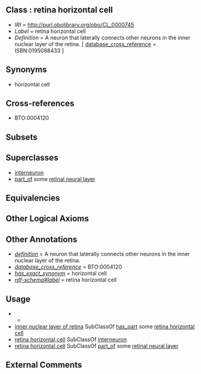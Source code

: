 
## Class : retina horizontal cell

 * *IRI* = http://purl.obolibrary.org/obo/CL_0000745
 * *Label* = retina horizontal cell
 * *Definition* = A neuron that laterally connects other neurons in the inner nuclear layer of the retina. [ [database_cross_reference](../../ef/oboInOwl#hasDbXref.md) = ISBN:0195088433 ]

## Synonyms

 * horizontal cell

## Cross-references

 * BTO:0004120

## Subsets


## Superclasses

 * [interneuron](../../CL/99/CL_0000099.md)
 * [part_of](../../BFO/50/BFO_0000050.md) some [retinal neural layer](../../UBERON/02/UBERON_0003902.md)

## Equivalencies


## Other Logical Axioms


## Other Annotations

 * *[definition](../../IAO/15/IAO_0000115.md)* = A neuron that laterally connects other neurons in the inner nuclear layer of the retina.
 * *[database_cross_reference](../../ef/oboInOwl#hasDbXref.md)* = BTO:0004120
 * *[has_exact_synonym](../../ym/oboInOwl#hasExactSynonym.md)* = horizontal cell
 * *[rdf-schema#label](../../el/rdf-schema#label.md)* = retina horizontal cell

## Usage

 * -
 * [inner nuclear layer of retina](../../UBERON/91/UBERON_0001791.md) SubClassOf [has_part](../../BFO/51/BFO_0000051.md) some [retina horizontal cell](../../CL/45/CL_0000745.md)
 * [retina horizontal cell](../../CL/45/CL_0000745.md) SubClassOf [interneuron](../../CL/99/CL_0000099.md)
 * [retina horizontal cell](../../CL/45/CL_0000745.md) SubClassOf [part_of](../../BFO/50/BFO_0000050.md) some [retinal neural layer](../../UBERON/02/UBERON_0003902.md)

## External Comments

